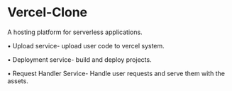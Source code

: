 # Vercel-Clone


 A hosting platform for serverless applications.
 
 • Upload service- upload user code to vercel system.
 
 • Deployment service- build and deploy projects.
 
 • Request Handler Service- Handle user requests and serve them with the assets.
 
